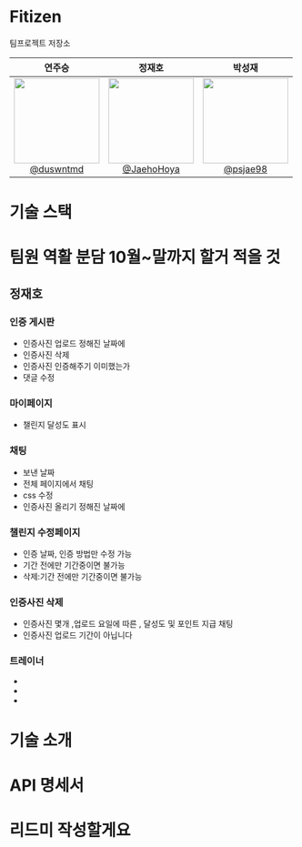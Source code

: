 # Fitizen
팀프로젝트 저장소

<div align="center">

| **연주승** | **정재호** | **박성재** | 
| :------: |  :------: | :------: | 
| [<img src="https://github.com/user-attachments/assets/23b20910-100c-4646-8420-99b016ce8b54" height=150 width=150> <br/> @duswntmd](https://github.com/duswntmd) |[<img src="https://github.com/user-attachments/assets/23b20910-100c-4646-8420-99b016ce8b54" height=150 width=150> <br/> @JaehoHoya](https://github.com/JaehoHoya) |[<img src="https://github.com/user-attachments/assets/23b20910-100c-4646-8420-99b016ce8b54" height=150 width=150> <br/> @psjae98](https://github.com/psjae98) | 
</div>

# 기술 스택
# 팀원 역활 분담 10월~말까지 할거 적을 것 

## 정재호

### 인증 게시판
-  인증사진 업로드 정해진 날짜에 
-  인증사진 삭제
-  인증사진 인증해주기  이미했는가 
-  댓글 수정
### 마이페이지 
-  챌린지 달성도 표시 
### 채팅 
-  보낸 날짜 
-  전체 페이지에서 채팅
-  css 수정   
-  인증사진 올리기 정해진 날짜에
### 챌린지 수정페이지 
-  인증 날짜, 인증 방법만 수정 가능 
-  기간 전에만  기간중이면 불가능
-  삭제:기간 전에만 기간중이면 불가능 
### 인증사진 삭제
- 인증사진 몇개 ,업로드 요일에 따른 , 달성도 및 포인트 지급  채팅
- 인증사진 업로드 기간이 아닙니다
### 트레이너 
-
- 
-

# 기술 소개
# API 명세서
# 리드미 작성할게요 

